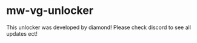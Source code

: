 # mw-vg-unlocker



This unlocker was developed by diamond! Please check discord to see all updates ect!
